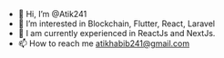 - 👋 Hi, I’m @Atik241
- 👀 I’m interested in Blockchain, Flutter, React, Laravel
- 🌱 I am currently experienced in ReactJs and NextJs.
- 📫 How to reach me atikhabib241@gmail.com

<!---
Atik241/Atik241 is a ✨ special ✨ repository because its `README.md` (this file) appears on your GitHub profile.
You can click the Preview link to take a look at your changes.
--->
